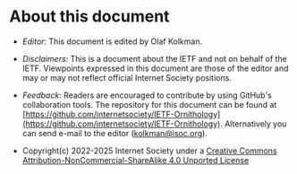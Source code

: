 # About this document

* *Editor*: This document is edited by Olaf Kolkman. 

* *Disclaimers*: This is a document about the IETF and not on behalf of the IETF. Viewpoints expressed in this document are those of the editor and may or may not reflect official Internet Society positions.

* *Feedback*: Readers are encouraged to contribute by using GitHub's collaboration tools. The repository for this document can be found at
[https://github.com/internetsociety/IETF-Ornithology](https://github.com/internetsociety/IETF-Ornithology). 
     Alternatively you can send e-mail to the editor (kolkman@isoc.org).

* Copyright(c) 2022-2025 Internet Society under a [Creative Commons Attribution-NonCommercial-ShareAlike 4.0 Unported License](https://creativecommons.org/licenses/by-nc-sa/4.0/deed.en)